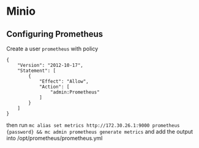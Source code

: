 # Minio

## Configuring Prometheus

Create a user `prometheus` with policy

```s3
{
    "Version": "2012-10-17",
    "Statement": [
        {
            "Effect": "Allow",
            "Action": [
                "admin:Prometheus"
            ]
        }
    ]
}
```

then run `mc alias set metrics http://172.30.26.1:9000 prometheus {password} && mc admin prometheus generate metrics` and add the output into /opt/prometheus/prometheus.yml